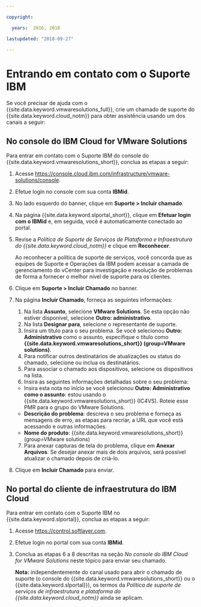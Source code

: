 ```yaml
---

copyright:

  years:  2016, 2018

lastupdated: "2018-09-27"

---
```


# Entrando em contato com o Suporte IBM

Se você precisar de ajuda com o {{site.data.keyword.vmwaresolutions_full}}, crie um chamado de suporte do {{site.data.keyword.cloud_notm}} para obter assistência usando um dos canais a seguir:

## No console do IBM Cloud for VMware Solutions

Para entrar em contato com o Suporte IBM do console do {{site.data.keyword.vmwaresolutions_short}}, conclua as etapas a seguir:

1. Acesse
   https://console.cloud.ibm.com/infrastructure/vmware-solutions/console.
2. Efetue login no console com sua conta **IBMid**.
3. No lado esquerdo do banner, clique em **Suporte > Incluir chamado**.
4. Na página {{site.data.keyword.slportal_short}}, clique em **Efetuar login com o IBMid** e, em seguida, você é automaticamente conectado ao portal.
5. Revise a _Política de Suporte de Serviços de Plataforma e Infraestrutura do {{site.data.keyword.cloud_notm}}_ e clique em **Reconhecer**.

   Ao reconhecer a política de suporte de serviços, você concorda que as equipes de Suporte e Operações da IBM podem acessar a camada de gerenciamento do vCenter para investigação e resolução de problemas de forma a fornecer o melhor nível de suporte para os clientes.

6. Clique em **Suporte > Incluir Chamado** no banner.
7. Na página **Incluir Chamado**, forneça as seguintes informações:
   1. Na lista **Assunto**, selecione **VMware Solutions**. Se esta opção não estiver disponível, selecione **Outro: administrativo**.   
   2. Na lista **Designar para**, selecione o representante de suporte.  
   3. Insira um título para o seu problema. Se você selecionou **Outro: Administrativo** como o assunto, especifique o título como
   **{{site.data.keyword.vmwaresolutions_short}} (group=VMware solutions)**.  
   4. Para notificar outros destinatários de atualizações ou status do chamado, selecione ou inclua os destinatários.
   5. Para associar o chamado aos dispositivos, selecione os dispositivos na lista.  
   6. Insira as seguintes informações detalhadas sobre o seu problema:      
     * Insira esta nota no início se você selecionou **Outro: Administrativo como o assunto**: estou usando o {{site.data.keyword.vmwaresolutions_short}} (IC4VS). Roteie esse PMR para o grupo do VMware Solutions.   
     * **Descrição do problema**: descreva o seu problema e forneça as mensagens de erro, as etapas para recriar, a URL que você está acessando e outras informações.    
     * **Nome do produto**: {{site.data.keyword.vmwaresolutions_short}} (group=VMware solutions)    
   7. Para anexar capturas de tela do problema, clique em **Anexar Arquivos**. Se desejar anexar mais de dois arquivos, será possível atualizar o
   chamado depois de criá-lo.  
8. Clique em **Incluir Chamado** para enviar.

## No portal do cliente de infraestrutura do IBM Cloud

Para entrar em contato com o Suporte IBM no {{site.data.keyword.slportal}}, conclua as etapas a seguir:

1. Acesse https://control.softlayer.com.
2. Efetue login no portal com sua conta **IBMid**.
3. Conclua as etapas 6 a 8 descritas na seção _No console do IBM Cloud for VMware Solutions_ neste tópico para enviar seu chamado.

    **Nota:** independentemente do canal usado para abrir o chamado de suporte (o console do {{site.data.keyword.vmwaresolutions_short}} ou o {{site.data.keyword.slportal}}), os termos da _Política de suporte de serviços de infraestrutura e plataforma do {{site.data.keyword.cloud_notm}}_ ainda se aplicam.
